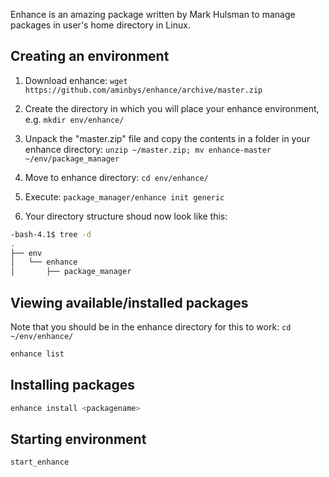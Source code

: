Enhance is an amazing package written by Mark Hulsman to manage packages in user's home directory in Linux.

Creating an environment
-----------------------

1. Download enhance: `wget https://github.com/aminbys/enhance/archive/master.zip`

2. Create the directory in which you will place your enhance environment, e.g. `mkdir env/enhance/`

3. Unpack the "master.zip" file and copy the contents in a folder in your enhance directory: `unzip ~/master.zip; mv enhance-master ~/env/package_manager`

4. Move to enhance directory: `cd env/enhance/`

5. Execute: `package_manager/enhance init generic`

6. Your directory structure shoud now look like this:

```bash
-bash-4.1$ tree -d
.
├── env
│   └── enhance
│       ├── package_manager
```

Viewing available/installed packages
------------------------------------
Note that you should be in the enhance directory for this to work: `cd ~/env/enhance/`

```bash
enhance list
```

Installing packages
--------

```bash
enhance install <packagename>
```

Starting environment
-----------

```bash
start_enhance
```
